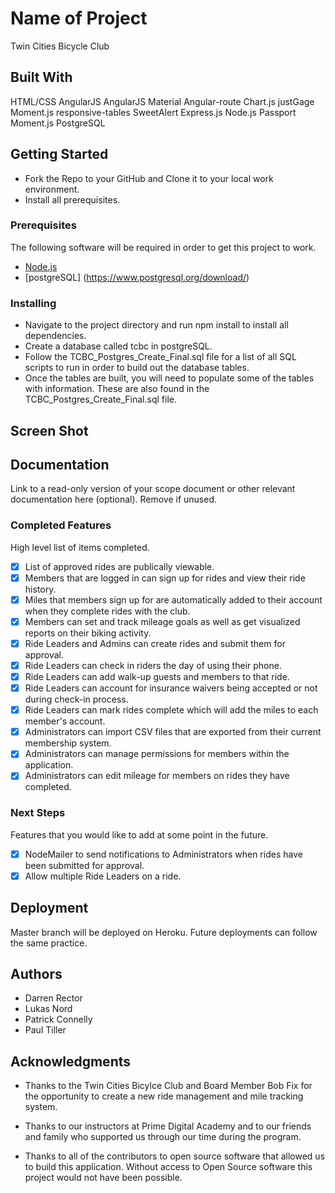 # Name of Project

Twin Cities Bicycle Club

## Built With

HTML/CSS
AngularJS
AngularJS Material
Angular-route
Chart.js
justGage
Moment.js
responsive-tables
SweetAlert
Express.js
Node.js
Passport
Moment.js
PostgreSQL

## Getting Started

- Fork the Repo to your GitHub and Clone it to your local work environment.  
- Install all prerequisites.

### Prerequisites

The following software will be required in order to get this project to work.

- [Node.js](https://nodejs.org/en/)
- [postgreSQL] (https://www.postgresql.org/download/)



### Installing

- Navigate to the project directory and run npm install to install all dependencies.
- Create a database called tcbc in postgreSQL.
- Follow the TCBC_Postgres_Create_Final.sql file for a list of all SQL scripts to run in order to build out the database tables.
- Once the tables are built, you will need to populate some of the tables with information. These are also found in the TCBC_Postgres_Create_Final.sql file. 



## Screen Shot



## Documentation

Link to a read-only version of your scope document or other relevant documentation here (optional). Remove if unused.

### Completed Features

High level list of items completed.

- [x] List of approved rides are publically viewable.
- [x] Members that are logged in can sign up for rides and view their ride history.
- [x] Miles that members sign up for are automatically added to their account when they complete rides with the club. 
- [x] Members can set and track mileage goals as well as get visualized reports on their biking activity.
- [x] Ride Leaders and Admins can create rides and submit them for approval.
- [x] Ride Leaders can check in riders the day of using their phone.  
- [x] Ride Leaders can add walk-up guests and members to that ride.
- [x] Ride Leaders can account for insurance waivers being accepted or not during check-in process.
- [x] Ride Leaders can mark rides complete which will add the miles to each member's account.
- [x] Administrators can import CSV files that are exported from their current membership system.
- [x] Administrators can manage permissions for members within the application.
- [x] Administrators can edit mileage for members on rides they have completed.

### Next Steps

Features that you would like to add at some point in the future.

- [x] NodeMailer to send notifications to Administrators when rides have been submitted for approval.
- [x] Allow multiple Ride Leaders on a ride.

## Deployment

Master branch will be deployed on Heroku.  Future deployments can follow the same practice. 

## Authors
* Darren Rector
* Lukas Nord
* Patrick Connelly
* Paul Tiller


## Acknowledgments

* Thanks to the Twin Cities Bicylce Club and Board Member Bob Fix for the opportunity to create a new ride management and mile tracking system.

* Thanks to our instructors at Prime Digital Academy and to our friends and family who supported us through our time during the program.

* Thanks to all of the contributors to open source software that allowed us to build this application. Without access to Open Source software this project would not have been possible. 



